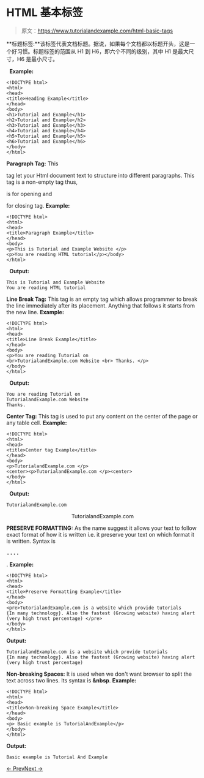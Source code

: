 # HTML 基本标签

> 原文：<https://www.tutorialandexample.com/html-basic-tags>

**标题标签:**该标签代表文档标题。据说，如果每个文档都以标题开头，这是一个好习惯。标题标签的范围从 H1 到 H6，即六个不同的级别，其中 H1 是最大尺寸，H6 是最小尺寸。

  **Example:**

```
<!DOCTYPE html>  
<html>  
<head>  
<title>Heading Example</title>  
</head>     
<body>  
<h1>Tutorial and Example</h1>  
<h2>Tutorial and Example</h2>  
<h3>Tutorial and Example</h3>  
<h4>Tutorial and Example</h4>  
<h5>Tutorial and Example</h5>  
<h6>Tutorial and Example</h6>  
</body>     
</html>
```

**Paragraph Tag:** This<p> tag let your Html document text to structure into different paragraphs. This tag is a non-empty tag thus, <p> is for opening and </p> for closing tag. **Example:**

```
<!DOCTYPE html>
<html>
<head>
<title>Paragraph Example</title>
</head>
<body>
<p>This is Tutorial and Example Website </p>
<p>You are reading HTML tutorial</p></body>
</html>
```

  **Output:**

```
This is Tutorial and Example Website
You are reading HTML tutorial
```

**Line Break Tag:** This tag is an empty tag which allows programmer to break the line immediately after its placement. Anything that follows it starts from the new line. **Example:**

```
<!DOCTYPE html>
<html>
<head>
<title>Line Break Example</title>  
</head>
<body>
<p>You are reading Tutorial on
<br>TutorialandExample.com Website <br> Thanks. </p>
</body>
</html>
```

  **Output:**

```
You are reading Tutorial on
TutorialandExample.com Website
Thanks.
```

**Center Tag:** This tag is used to put any content on the center of the page or any table cell. **Example:**

```
<!DOCTYPE html> 
<html>  
<head>  
<title>Center tag Example</title> 
</head>     
<body>  
<p>TutorialandExample.com </p>  
<center><p>TutorialandExample.com </p><center>  
</body>  
</html>
```

  **Output:**

```
TutorialandExample.com
```

<center>TutorialandExample.com</center>

**PRESERVE FORMATTING:** As the name suggest it allows your text to follow exact format of how it is written i.e. it preserve your text on which format it is written. Syntax is **<pre>....</pre>**.
**Example:**

```
<!DOCTYPE html>  
<html>  
<head>  
<title>Preserve Formatting Example</title>  
</head>     
<body>  
<pre>TutorialandExample.com is a website which provide tutorials   
{In many technology}. Also the fastest (Growing website) having alert   
(very high trust percentage) </pre>  
</body>  
</html>
```

**Output:**

```
TutorialandExample.com is a website which provide tutorials   
{In many technology}. Also the fastest (Growing website) having alert   
(very high trust percentage)
```

**Non-breaking Spaces:** It is used when we don't want browser to split the text across two lines. Its syntax is **&nbsp**. **Example:**

```
<!DOCTYPE html> 
<html>  
<head>  
<title>Non-breaking Space Example</title>  
</head>     
<body>  
<p> Basic example is TutorialAndExample</p>  
</body>  
</html>
```

**Output:**

```
Basic example is Tutorial And Example
```

[← Prev](https://www.tutorialandexample.com/html-tags)[Next →](https://www.tutorialandexample.com/html-attributes)